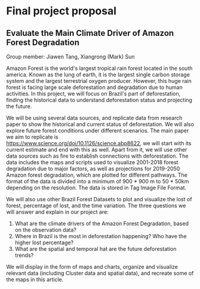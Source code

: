 # Final project proposal

## Evaluate the Main Climate Driver of Amazon Forest Degradation

Group member: Jiawen Tang, Xiangrong (Mark) Sun

Amazon Forest is the world's largest tropical rain forest located in the south america. Known as the lung of earth, it is the largest single carbon storage system and the largest terrestrial oxygen producer. However, this huge rain forest is facing large scale deforestation and degradation due to human activities. In this project, we will focus on Brazil's part of deforestation, finding the historical data to understand deforestation status and projecting the future.

We will be using several data sources, and replicate data from research paper to show the historical and current status of deforestation. We will also explore future forest conditions under different scenarios. The main paper we aim to replicate is https://www.science.org/doi/10.1126/science.abp8622, we will start with its current estimate and end with this as well. Apart from it, we will use other data sources such as fire to establish connections with deforestation. The data includes the maps and scripts used to visualize 2001-2018 forest degradation due to major factors, as well as projections for 2019-2050 Amazon forest degradation, which are plotted for different pathways. The format of the data is divided into a minimum of 900 * 900 m to 50 * 50km depending on the resolution. The data is stored in Tag Image File Format.

We will also use other Brazil Forest Datasets to plot and visualize the lost of forest, percentage of lost, and the time variation. The three questions we will answer and explain in our project are:
1. What are the climate drivers of the Amazon Forest Degradation, based on the observation data?
2. Where in Brazil is the most in deforestation happening? Who have the higher lost percentage?
3. What are the spatial and temporal hat are the future deforestation trends?

We will display in the form of maps and charts, organize and visualize relevant data (including Cluster data and spatial data), and recreate some of the maps in this article.
